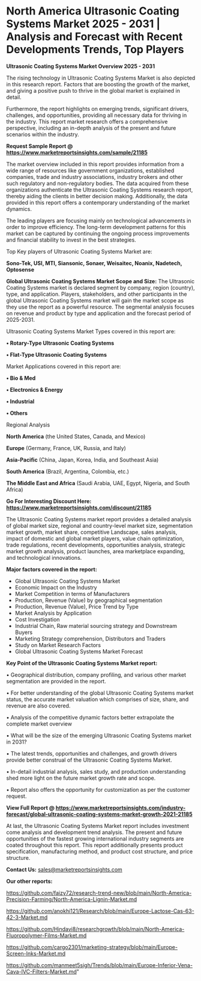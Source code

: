 # North America Ultrasonic Coating Systems Market 2025 - 2031 | Analysis and Forecast with Recent Developments Trends, Top Players

<Strong> Ultrasonic Coating Systems Market Overview 2025 - 2031</strong>

The rising technology in Ultrasonic Coating Systems Market is also depicted in this research report. Factors that are boosting the growth of the market, and giving a positive push to thrive in the global market is explained in detail.

Furthermore, the report highlights on emerging trends, significant drivers, challenges, and opportunities, providing all necessary data for thriving in the industry. This report market research offers a comprehensive perspective, including an in-depth analysis of the present and future scenarios within the industry.

<strong>Request Sample Report @ <a href=https://www.marketreportsinsights.com/sample/21185>https://www.marketreportsinsights.com/sample/21185</a></strong>

The market overview included in this report provides information from a wide range of resources like government organizations, established companies, trade and industry associations, industry brokers and other such regulatory and non-regulatory bodies. The data acquired from these organizations authenticate the Ultrasonic Coating Systems research report, thereby aiding the clients in better decision making. Additionally, the data provided in this report offers a contemporary understanding of the market dynamics.

The leading players are focusing mainly on technological advancements in order to improve efficiency. The long-term development patterns for this market can be captured by continuing the ongoing process improvements and financial stability to invest in the best strategies.

Top Key players of Ultrasonic Coating Systems Market are:

<strong>Sono-Tek, USI, MTI, Siansonic, Sonaer, Weisaitec, Noanix, Nadetech, Optosense</strong>

<strong><b>Global Ultrasonic Coating Systems Market Scope and Size:</b></strong>
The Ultrasonic Coating Systems market is declared segment by company, region (country), type, and application. Players, stakeholders, and other participants in the global Ultrasonic Coating Systems market will gain the market scope as they use the report as a powerful resource. The segmental analysis focuses on revenue and product by type and application and the forecast period of 2025-2031.

Ultrasonic Coating Systems Market Types covered in this report are:

<strong>• Rotary-Type Ultrasonic Coating Systems

• Flat-Type Ultrasonic Coating Systems</strong>

Market Applications covered in this report are:

<strong>• Bio & Med

• Electronics & Energy

• Industrial

• Others</strong> 

Regional Analysis

<strong>North America</strong> (the United States, Canada, and Mexico)

<strong>Europe</strong> (Germany, France, UK, Russia, and Italy)

<strong>Asia-Pacific</strong> (China, Japan, Korea, India, and Southeast Asia)

<strong>South America</strong> (Brazil, Argentina, Colombia, etc.)

<strong>The Middle East and Africa</strong> (Saudi Arabia, UAE, Egypt, Nigeria, and South Africa)

<strong>Go For Interesting Discount Here: <a href=https://www.marketreportsinsights.com/discount/21185>https://www.marketreportsinsights.com/discount/21185</a></strong>

The Ultrasonic Coating Systems market report provides a detailed analysis of global market size, regional and country-level market size, segmentation market growth, market share, competitive Landscape, sales analysis, impact of domestic and global market players, value chain optimization, trade regulations, recent developments, opportunities analysis, strategic market growth analysis, product launches, area marketplace expanding, and technological innovations.

<strong><b>Major factors covered in the report:</b></strong>
<ul>
  <li>Global Ultrasonic Coating Systems Market </li>
  <li>Economic Impact on the Industry</li>
  <li>Market Competition in terms of Manufacturers</li>
  <li>Production, Revenue (Value) by geographical segmentation</li>
  <li>Production, Revenue (Value), Price Trend by Type</li>
  <li>Market Analysis by Application</li>
  <li>Cost Investigation</li>
  <li>Industrial Chain, Raw material sourcing strategy and Downstream Buyers</li>
  <li>Marketing Strategy comprehension, Distributors and Traders</li>
  <li>Study on Market Research Factors</li>
  <li>Global Ultrasonic Coating Systems Market Forecast</li>
</ul>

<strong><b>Key Point of the Ultrasonic Coating Systems Market report:</b></strong>

• Geographical distribution, company profiling, and various other market segmentation are provided in the report.

• For better understanding of the global Ultrasonic Coating Systems market status, the accurate market valuation which comprises of size, share, and revenue are also covered.

• Analysis of the competitive dynamic factors better extrapolate the complete market overview

• What will be the size of the emerging Ultrasonic Coating Systems market in 2031?

• The latest trends, opportunities and challenges, and growth drivers provide better construal of the Ultrasonic Coating Systems Market.

• In-detail industrial analysis, sales study, and production understanding shed more light on the future market growth rate and scope.

• Report also offers the opportunity for customization as per the customer request.

<strong><b>View Full Report @ <a href=https://www.marketreportsinsights.com/industry-forecast/global-ultrasonic-coating-systems-market-growth-2021-21185>https://www.marketreportsinsights.com/industry-forecast/global-ultrasonic-coating-systems-market-growth-2021-21185</a></b></strong>


At last, the Ultrasonic Coating Systems Market report includes investment come analysis and development trend analysis. The present and future opportunities of the fastest growing international industry segments are coated throughout this report. This report additionally presents product specification, manufacturing method, and product cost structure, and price structure.

<strong>Contact Us:</strong>
sales@marketreportsinsights.com

<strong>Our other reports:</strong>

<a href=https://github.com/faizy72/research-trend-new/blob/main/North-America-Precision-Farming/North-America-Lignin-Market.md>https://github.com/faizy72/research-trend-new/blob/main/North-America-Precision-Farming/North-America-Lignin-Market.md</a>

<a href=https://github.com/anokhi121/Research/blob/main/Europe-Lactose-Cas-63-42-3-Market.md>https://github.com/anokhi121/Research/blob/main/Europe-Lactose-Cas-63-42-3-Market.md</a>

<a href=https://github.com/Hindavi8/researchgrowth/blob/main/North-America-Fluoropolymer-Films-Market.md>https://github.com/Hindavi8/researchgrowth/blob/main/North-America-Fluoropolymer-Films-Market.md</a>

<a href=https://github.com/cargo2301/marketing-strategy/blob/main/Europe-Screen-Inks-Market.md>https://github.com/cargo2301/marketing-strategy/blob/main/Europe-Screen-Inks-Market.md</a>

<a href=https://github.com/manmeet5sigh/Trends/blob/main/Europe-Inferior-Vena-Cava-IVC-Filters-Market.md>https://github.com/manmeet5sigh/Trends/blob/main/Europe-Inferior-Vena-Cava-IVC-Filters-Market.md</a>"
